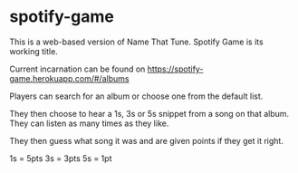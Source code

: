 # spotify-game  

This is a web-based version of Name That Tune. Spotify Game is its working title.  

Current incarnation can be found on https://spotify-game.herokuapp.com/#/albums  

Players can search for an album or choose one from the default list. 

They then choose to hear a 1s, 3s or 5s snippet from a song on that album. They can listen as many times as they like.  

They then guess what song it was and are given points if they get it right.  

1s = 5pts
3s = 3pts
5s = 1pt




